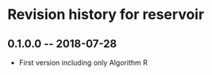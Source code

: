 # Revision history for reservoir

## 0.1.0.0 -- 2018-07-28

* First version including only Algorithm R
